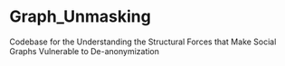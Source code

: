 # Graph_Unmasking
Codebase for the Understanding the Structural Forces that Make Social Graphs Vulnerable to De-anonymization
